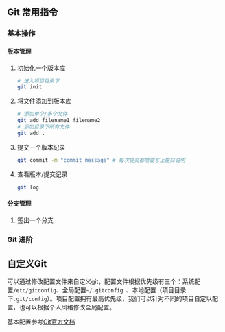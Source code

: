 ## Git 常用指令

### 基本操作
#### 版本管理
1. 初始化一个版本库
    ```bash
    # 进入项目目录下
    git init
    ```
2. 将文件添加到版本库
    ```bash
    # 添加单个/多个文件
    git add filename1 filename2
    # 添加目录下所有文件
    git add .
    ```
3. 提交一个版本记录
    ```bash
    git commit -m "commit message" # 每次提交都需要写上提交说明
    ```
4. 查看版本/提交记录
    ```bash
    git log
    ```
#### 分支管理
1. 签出一个分支
### Git 进阶

## 自定义Git
可以通过修改配置文件来自定义git，配置文件根据优先级有三个：系统配置`/etc/gitconfig`、全局配置`~/.gitconfig `、本地配置（项目目录下`.git/config`）。项目配置拥有最高优先级，我们可以针对不同的项目自定以配置，也可以根据个人风格修改全局配置。

基本配置参考[Git官方文档](https://www.git-scm.com/book/zh/v2/%E8%87%AA%E5%AE%9A%E4%B9%89-Git-%E9%85%8D%E7%BD%AE-Git)

